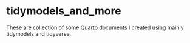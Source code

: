 # tidymodels_and_more
These are collection of some Quarto documents I created using mainly tidymodels and tidyverse. 
